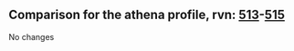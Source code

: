 ## Comparison for the athena profile, rvn: [513](https://github.com/PRO100KatYT/FortniteProfileRevisions/tree/main/profiles/athena/513%20athena.json)-[515](https://github.com/PRO100KatYT/FortniteProfileRevisions/tree/main/profiles/athena/515%20athena.json)

No changes
